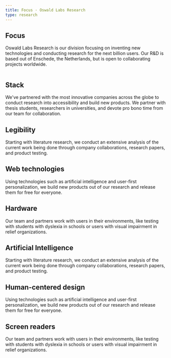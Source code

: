 ```yaml
---
title: Focus · Oswald Labs Research
type: research
---
```


<section class="hero big-image pb-5">
    <div class="container">
        <div class="row">
            <div class="col-md-6">
				<h1>Focus</h1>
				<p class="intro-para">Oswald Labs Research is our division focusing on inventing new technologies and conducting research for the next billion users. Our R&amp;D is based out of Enschede, the Netherlands, but is open to collaborating projects worldwide.</p>
			</div>
            <div class="col-md-6 text-right">
                <img alt="" src="/images/illustrations/technologies.svg">
            </div>
        </div>
    </div>
</section>
<section>
    <div class="container">
        <div class="row">
            <div class="col-md-6 mb-5">
                <h2 class="subheading-3">Stack</h2>
                <p>We've partnered with the most innovative companies across the globe to conduct research into accessibility and build new products. We partner with thesis students, researchers in universities, and devote pro bono time from our team for collaboration.</p>
            </div>
        </div>
        <div class="row">
            <div class="col-md-4 mb-5">
                <i class="fas fa-book-open fa-2x text-muted mb-4"></i>
                <h2 class="subheading-2">Legibility</h2>
                <p>Starting with literature research, we conduct an extensive analysis of the current work being done through company collaborations, research papers, and product testing.</p>
            </div>
            <div class="col-md-4 mb-5">
                <i class="fas fa-globe-europe fa-2x text-muted mb-4"></i>
                <h2 class="subheading-2">Web technologies</h2>
                <p>Using technologies such as artificial intelligence and user-first personalization, we build new products out of our research and release them for free for everyone.</p>
            </div>
            <div class="col-md-4 mb-5">
                <i class="fas fa-mobile-alt fa-2x text-muted mb-4"></i>
                <h2 class="subheading-2">Hardware</h2>
                <p>Our team and partners work with users in their environments, like testing with students with dyslexia in schools or users with visual impairment in relief organizations.</p>
            </div>
            <div class="col-md-4 mb-5">
                <i class="fas fa-robot fa-2x text-muted mb-4"></i>
                <h2 class="subheading-2">Artificial Intelligence</h2>
                <p>Starting with literature research, we conduct an extensive analysis of the current work being done through company collaborations, research papers, and product testing.</p>
            </div>
            <div class="col-md-4 mb-5">
                <i class="fas fa-pen-fancy fa-2x text-muted mb-4"></i>
                <h2 class="subheading-2">Human-centered design</h2>
                <p>Using technologies such as artificial intelligence and user-first personalization, we build new products out of our research and release them for free for everyone.</p>
            </div>
            <div class="col-md-4">
                <i class="fas fa-eye-slash fa-2x text-muted mb-4"></i>
                <h2 class="subheading-2">Screen readers</h2>
                <p>Our team and partners work with users in their environments, like testing with students with dyslexia in schools or users with visual impairment in relief organizations.</p>
            </div>
        </div>
    </div>
</section>